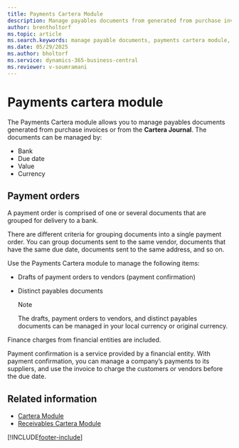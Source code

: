 ```yaml
---
title: Payments Cartera Module
description: Manage payables documents from generated from purchase invoices or the Cartera Journal using the Payments Cartera module.
author: brentholtorf
ms.topic: article
ms.search.keywords: manage payable documents, payments cartera module, purchase invoices, cartera journal, payment orders, Spanish version
ms.date: 05/29/2025
ms.author: bholtorf
ms.service: dynamics-365-business-central
ms.reviewer: v-soumramani
---
```


# Payments cartera module

The Payments Cartera module allows you to manage payables documents generated from purchase invoices or from the **Cartera Journal**. The documents can be managed by:  

- Bank  
- Due date  
- Value  
- Currency  

## Payment orders

A payment order is comprised of one or several documents that are grouped for delivery to a bank.  

There are different criteria for grouping documents into a single payment order. You can group documents sent to the same vendor, documents that have the same due date, documents sent to the same address, and so on.  

Use the Payments Cartera module to manage the following items:  

- Drafts of payment orders to vendors (payment confirmation)  
- Distinct payables documents  

    > [!NOTE]  
    > The drafts, payment orders to vendors, and distinct payables documents can be managed in your local currency or original currency.  

Finance charges from financial entities are included.  

Payment confirmation is a service provided by a financial entity. With payment confirmation, you can manage a company’s payments to its suppliers, and use the invoice to charge the customers or vendors before the due date.  

## Related information

- [Cartera Module](cartera-module.md)
- [Receivables Cartera Module](receivables-cartera-module.md)

[!INCLUDE[footer-include](../../includes/footer-banner.md)]
